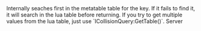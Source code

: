 <function name="__index" parent="ICollisionQuery" type="classfunc">
	<description>
		Internally seaches first in the metatable table for the key.
		If it fails to find it, it will search in the lua table before returning.
		If you try to get multiple values from the lua table, just use `ICollisionQuery:GetTable()`.
	</description>
	<realm>Server</realm>
	<args>
		<arg name="key" type="string"></arg>
	</args>
	<rets>
		<ret name="" type="any"></ret>
	</rets>
</function>